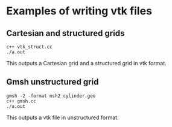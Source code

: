 # Examples of writing vtk files

## Cartesian and structured grids
```
c++ vtk_struct.cc
./a.out
```
This outputs a Cartesian grid and a structured grid in vtk format.

## Gmsh unstructured grid
```
gmsh -2 -format msh2 cylinder.geo
c++ gmsh.cc
./a.out
```
This outputs a vtk file in unstructured format.
